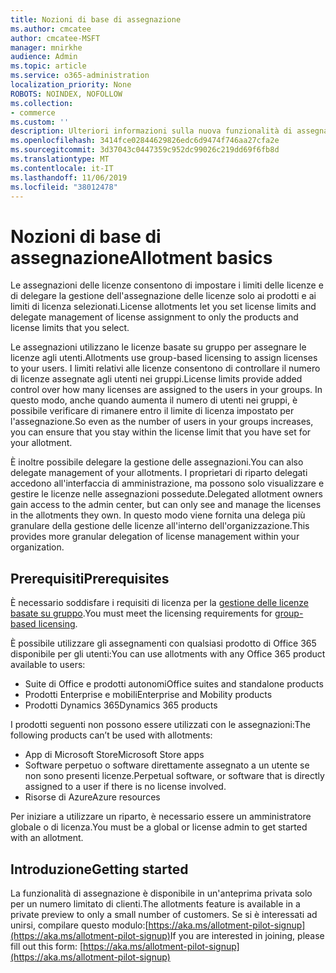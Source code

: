 ```yaml
---
title: Nozioni di base di assegnazione
ms.author: cmcatee
author: cmcatee-MSFT
manager: mnirkhe
audience: Admin
ms.topic: article
ms.service: o365-administration
localization_priority: None
ROBOTS: NOINDEX, NOFOLLOW
ms.collection:
- commerce
ms.custom: ''
description: Ulteriori informazioni sulla nuova funzionalità di assegnazione.
ms.openlocfilehash: 3414fce02844629826edc6d9474f746aa27cfa2e
ms.sourcegitcommit: 3d37043c0447359c952dc99026c219dd69f6fb8d
ms.translationtype: MT
ms.contentlocale: it-IT
ms.lasthandoff: 11/06/2019
ms.locfileid: "38012478"
---
```

# <a name="allotment-basics"></a><span data-ttu-id="4372a-103">Nozioni di base di assegnazione</span><span class="sxs-lookup"><span data-stu-id="4372a-103">Allotment basics</span></span>

<span data-ttu-id="4372a-104">Le assegnazioni delle licenze consentono di impostare i limiti delle licenze e di delegare la gestione dell'assegnazione delle licenze solo ai prodotti e ai limiti di licenza selezionati.</span><span class="sxs-lookup"><span data-stu-id="4372a-104">License allotments let you set license limits and delegate management of license assignment to only the products and license limits that you select.</span></span>

<span data-ttu-id="4372a-105">Le assegnazioni utilizzano le licenze basate su gruppo per assegnare le licenze agli utenti.</span><span class="sxs-lookup"><span data-stu-id="4372a-105">Allotments use group-based licensing to assign licenses to your users.</span></span> <span data-ttu-id="4372a-106">I limiti relativi alle licenze consentono di controllare il numero di licenze assegnate agli utenti nei gruppi.</span><span class="sxs-lookup"><span data-stu-id="4372a-106">License limits provide added control over how many licenses are assigned to the users in your groups.</span></span> <span data-ttu-id="4372a-107">In questo modo, anche quando aumenta il numero di utenti nei gruppi, è possibile verificare di rimanere entro il limite di licenza impostato per l'assegnazione.</span><span class="sxs-lookup"><span data-stu-id="4372a-107">So even as the number of users in your groups increases, you can ensure that you stay within the license limit that you have set for your allotment.</span></span>

<span data-ttu-id="4372a-108">È inoltre possibile delegare la gestione delle assegnazioni.</span><span class="sxs-lookup"><span data-stu-id="4372a-108">You can also delegate management of your allotments.</span></span> <span data-ttu-id="4372a-109">I proprietari di riparto delegati accedono all'interfaccia di amministrazione, ma possono solo visualizzare e gestire le licenze nelle assegnazioni possedute.</span><span class="sxs-lookup"><span data-stu-id="4372a-109">Delegated allotment owners gain access to the admin center, but can only see and manage the licenses in the allotments they own.</span></span> <span data-ttu-id="4372a-110">In questo modo viene fornita una delega più granulare della gestione delle licenze all'interno dell'organizzazione.</span><span class="sxs-lookup"><span data-stu-id="4372a-110">This provides more granular delegation of license management within your organization.</span></span>

## <a name="prerequisites"></a><span data-ttu-id="4372a-111">Prerequisiti</span><span class="sxs-lookup"><span data-stu-id="4372a-111">Prerequisites</span></span>

<span data-ttu-id="4372a-112">È necessario soddisfare i requisiti di licenza per la [gestione delle licenze basate su gruppo](https://docs.microsoft.com/azure/active-directory/fundamentals/active-directory-licensing-whatis-azure-portal#licensing-requirements).</span><span class="sxs-lookup"><span data-stu-id="4372a-112">You must meet the licensing requirements for [group-based licensing](https://docs.microsoft.com/azure/active-directory/fundamentals/active-directory-licensing-whatis-azure-portal#licensing-requirements).</span></span>

<span data-ttu-id="4372a-113">È possibile utilizzare gli assegnamenti con qualsiasi prodotto di Office 365 disponibile per gli utenti:</span><span class="sxs-lookup"><span data-stu-id="4372a-113">You can use allotments with any Office 365 product available to users:</span></span>

- <span data-ttu-id="4372a-114">Suite di Office e prodotti autonomi</span><span class="sxs-lookup"><span data-stu-id="4372a-114">Office suites and standalone products</span></span>
- <span data-ttu-id="4372a-115">Prodotti Enterprise e mobili</span><span class="sxs-lookup"><span data-stu-id="4372a-115">Enterprise and Mobility products</span></span>
- <span data-ttu-id="4372a-116">Prodotti Dynamics 365</span><span class="sxs-lookup"><span data-stu-id="4372a-116">Dynamics 365 products</span></span>

<span data-ttu-id="4372a-117">I prodotti seguenti non possono essere utilizzati con le assegnazioni:</span><span class="sxs-lookup"><span data-stu-id="4372a-117">The following products can’t be used with allotments:</span></span>

- <span data-ttu-id="4372a-118">App di Microsoft Store</span><span class="sxs-lookup"><span data-stu-id="4372a-118">Microsoft Store apps</span></span>
- <span data-ttu-id="4372a-119">Software perpetuo o software direttamente assegnato a un utente se non sono presenti licenze.</span><span class="sxs-lookup"><span data-stu-id="4372a-119">Perpetual software, or software that is directly assigned to a user if there is no license involved.</span></span>
- <span data-ttu-id="4372a-120">Risorse di Azure</span><span class="sxs-lookup"><span data-stu-id="4372a-120">Azure resources</span></span>

<span data-ttu-id="4372a-121">Per iniziare a utilizzare un riparto, è necessario essere un amministratore globale o di licenza.</span><span class="sxs-lookup"><span data-stu-id="4372a-121">You must be a global or license admin to get started with an allotment.</span></span>

## <a name="getting-started"></a><span data-ttu-id="4372a-122">Introduzione</span><span class="sxs-lookup"><span data-stu-id="4372a-122">Getting started</span></span>

<span data-ttu-id="4372a-123">La funzionalità di assegnazione è disponibile in un'anteprima privata solo per un numero limitato di clienti.</span><span class="sxs-lookup"><span data-stu-id="4372a-123">The allotments feature is available in a private preview to only a small number of customers.</span></span> <span data-ttu-id="4372a-124">Se si è interessati ad unirsi, compilare questo modulo:[https://aka.ms/allotment-pilot-signup](https://aka.ms/allotment-pilot-signup)</span><span class="sxs-lookup"><span data-stu-id="4372a-124">If you are interested in joining, please fill out this form: [https://aka.ms/allotment-pilot-signup](https://aka.ms/allotment-pilot-signup)</span></span>